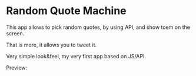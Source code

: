 # Random Quote Machine

This app allows to pick random quotes, by using API, and show toem on the screen.

That is more, it allows you to tweet it.

Very simple look&feel, my very first app based on JS/API.

Preview:
